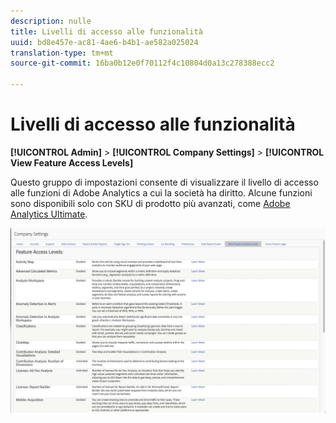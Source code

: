 ```yaml
---
description: nulle
title: Livelli di accesso alle funzionalità
uuid: bd8e457e-ac81-4ae6-b4b1-ae582a025024
translation-type: tm+mt
source-git-commit: 16ba0b12e0f70112f4c10804d0a13c278388ecc2

---
```



# Livelli di accesso alle funzionalità

**[!UICONTROL Admin]** &gt; **[!UICONTROL Company Settings]** &gt; **[!UICONTROL View Feature Access Levels]**

Questo gruppo di impostazioni consente di visualizzare il livello di accesso alle funzioni di Adobe Analytics a cui la società ha diritto. Alcune funzioni sono disponibili solo con SKU di prodotto più avanzati, come [Adobe Analytics Ultimate](https://www.adobe.com/data-analytics-cloud/analytics/ultimate.html).

![](assets/feature-access-levels.png)

